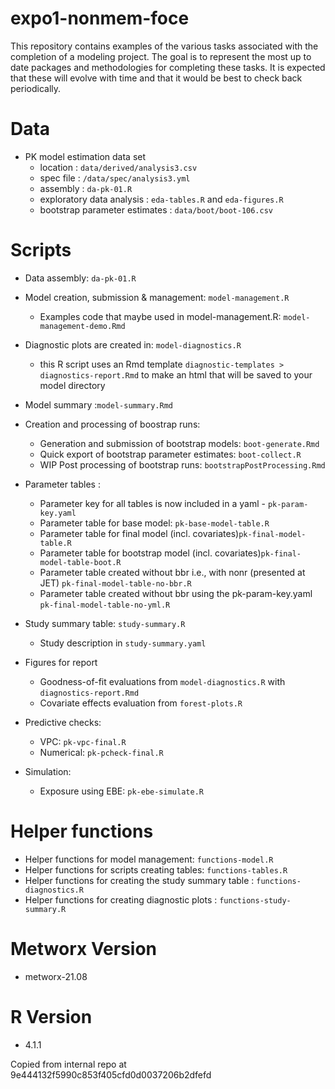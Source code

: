 # expo1-nonmem-foce

This repository contains examples of the various tasks associated with the
completion of a modeling project. The goal is to represent the most up to date
packages and methodologies for completing these tasks. It is expected that these
will evolve with time and that it would be best to check back periodically.

# Data

- PK model estimation data set 
  - location : `data/derived/analysis3.csv`
  - spec file : `/data/spec/analysis3.yml`
  - assembly : `da-pk-01.R`
  - exploratory data analysis : `eda-tables.R` and `eda-figures.R`
  - bootstrap parameter estimates : `data/boot/boot-106.csv`


# Scripts
- Data assembly: `da-pk-01.R`
- Model creation, submission & management: `model-management.R`
  - Examples code that maybe used in model-management.R: `model-management-demo.Rmd`
- Diagnostic plots are created in: `model-diagnostics.R`
  - this R script uses an Rmd template `diagnostic-templates > diagnostics-report.Rmd` 
  to make an html that will be saved to your model directory
- Model summary :`model-summary.Rmd`
- Creation and processing of boostrap runs: 
  - Generation and submission of bootstrap models: `boot-generate.Rmd`
  - Quick export of bootstrap parameter estimates: `boot-collect.R`
  - WIP Post processing of bootstrap runs: `bootstrapPostProcessing.Rmd`
- Parameter tables : 
  - Parameter key for all tables is now included in a yaml - `pk-param-key.yaml`
  - Parameter table for base model: `pk-base-model-table.R`
  - Parameter table for final model (incl. covariates)`pk-final-model-table.R`
  - Parameter table for bootstrap model (incl. covariates)`pk-final-model-table-boot.R`
  - Parameter table created without bbr i.e., with nonr (presented at JET) `pk-final-model-table-no-bbr.R`
  - Parameter table created without bbr using the pk-param-key.yaml `pk-final-model-table-no-yml.R`

- Study summary table: `study-summary.R`
  - Study description in `study-summary.yaml`
- Figures for report 
  - Goodness-of-fit evaluations from `model-diagnostics.R` with `diagnostics-report.Rmd`
  - Covariate effects evaluation from `forest-plots.R`
- Predictive checks:
  - VPC: `pk-vpc-final.R`
  - Numerical: `pk-pcheck-final.R`
- Simulation:
  - Exposure using EBE: `pk-ebe-simulate.R`


# Helper functions
- Helper functions for model management: `functions-model.R`
- Helper functions for scripts creating tables: `functions-tables.R`
- Helper functions for creating the study summary table : `functions-diagnostics.R`
- Helper functions for creating diagnostic plots : `functions-study-summary.R`

# Metworx Version
- metworx-21.08

# R Version
- 4.1.1



Copied from internal repo at 9e444132f5990c853f405cfd0d0037206b2dfefd

